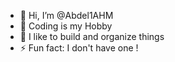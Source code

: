 - 👋 Hi, I’m @Abdel1AHM
- 👀 Coding is my Hobby 
- 🌱 I like to build and organize things
- ⚡ Fun fact: I don't have one !

<!---
Abdel1AHM/Abdel1AHM is a ✨ special ✨ repository because its `README.md` (this file) appears on your GitHub profile.
You can click the Preview link to take a look at your changes.
--->

